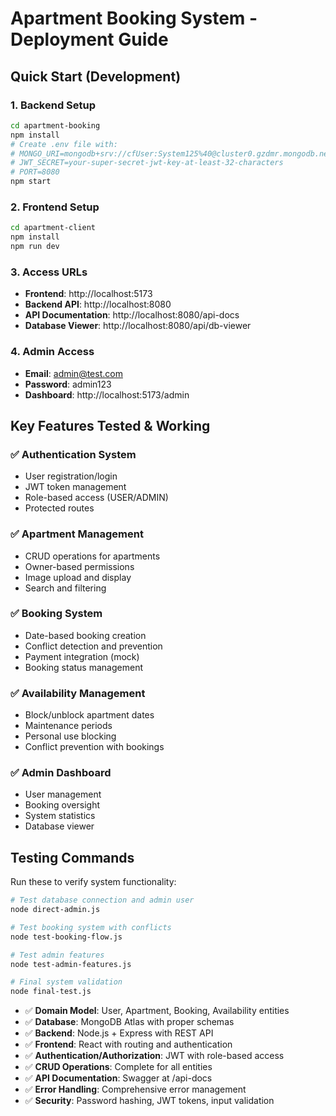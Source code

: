 #  Apartment Booking System - Deployment Guide

## Quick Start (Development)

### 1. Backend Setup
```bash
cd apartment-booking
npm install
# Create .env file with:
# MONGO_URI=mongodb+srv://cfUser:System125%40@cluster0.gzdmr.mongodb.net/apartment-booking?retryWrites=true&w=majority
# JWT_SECRET=your-super-secret-jwt-key-at-least-32-characters
# PORT=8080
npm start
```

### 2. Frontend Setup
```bash
cd apartment-client
npm install
npm run dev
```

### 3. Access URLs
- **Frontend**: http://localhost:5173
- **Backend API**: http://localhost:8080
- **API Documentation**: http://localhost:8080/api-docs
- **Database Viewer**: http://localhost:8080/api/db-viewer

### 4. Admin Access
- **Email**: admin@test.com
- **Password**: admin123
- **Dashboard**: http://localhost:5173/admin

##  Key Features Tested & Working

### ✅ Authentication System
- User registration/login
- JWT token management
- Role-based access (USER/ADMIN)
- Protected routes

### ✅ Apartment Management
- CRUD operations for apartments
- Owner-based permissions
- Image upload and display
- Search and filtering

### ✅ Booking System
- Date-based booking creation
- Conflict detection and prevention
- Payment integration (mock)
- Booking status management

### ✅ Availability Management
- Block/unblock apartment dates
- Maintenance periods
- Personal use blocking
- Conflict prevention with bookings

### ✅ Admin Dashboard
- User management
- Booking oversight
- System statistics
- Database viewer

##  Testing Commands

Run these to verify system functionality:

```bash
# Test database connection and admin user
node direct-admin.js

# Test booking system with conflicts
node test-booking-flow.js

# Test admin features
node test-admin-features.js

# Final system validation
node final-test.js
```


- ✅ **Domain Model**: User, Apartment, Booking, Availability entities
- ✅ **Database**: MongoDB Atlas with proper schemas
- ✅ **Backend**: Node.js + Express with REST API
- ✅ **Frontend**: React with routing and authentication
- ✅ **Authentication/Authorization**: JWT with role-based access
- ✅ **CRUD Operations**: Complete for all entities
- ✅ **API Documentation**: Swagger at /api-docs
- ✅ **Error Handling**: Comprehensive error management
- ✅ **Security**: Password hashing, JWT tokens, input validation

